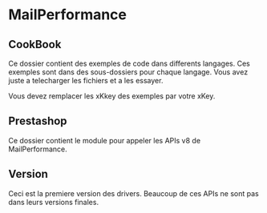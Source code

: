 MailPerformance
==

CookBook
--

Ce dossier contient des exemples de code dans differents langages. Ces exemples sont dans des sous-dossiers pour chaque langage. Vous avez juste a telecharger les fichiers et a les essayer.

Vous devez remplacer les xKkey des exemples par votre xKey.

Prestashop
--

Ce dossier contient le module pour appeler les APIs v8 de MailPerformance.


Version
--

Ceci est la premiere version des drivers. Beaucoup de ces APIs ne sont pas dans leurs versions finales.
